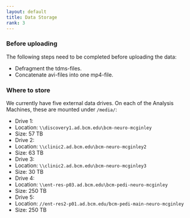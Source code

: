 ```yaml
---
layout: default
title: Data Storage
rank: 3
---
```


### Before uploading
The following steps need to be completed before uploading the data:
- Defragment the tdms-files.
- Concatenate avi-files into one mp4-file.

### Where to store
We currently have five external data drives. On each of the Analysis Machines, these are mounted under `/media/`:
- Drive 1:
 - Location: `\\discovery1.ad.bcm.edu\bcm-neuro-mcginley`
 - Size: 57 TB
- Drive 2:
 - Location: `\\clinic2.ad.bcm.edu\bcm-neuro-mcginley2`
 - Size: 63 TB
- Drive 3:
 - Location: `\\clinic2.ad.bcm.edu\bcm-neuro-mcginley3`
 - Size: 30 TB
- Drive 4:
 - Location: `\\ent-res-p03.ad.bcm.edu\bcm-pedi-neuro-mcginley`
 - Size: 250 TB
- Drive 5:
 - Location: `//ent-res2-p01.ad.bcm.edu/bcm-pedi-main-neuro-mcginley`
 - Size: 250 TB